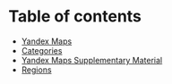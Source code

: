 # Table of contents

* [Yandex Maps](README.md)
* [Categories](categories.md)
* [Yandex Maps Supplementary Material](yandex-maps-supplementary-material.md)
* [Regions](regions.md)